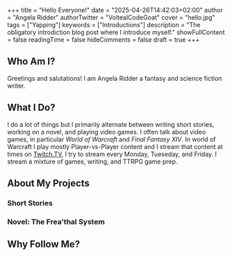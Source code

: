 +++
title = "Hello Everyone!"
date = "2025-04-26T14:42:03+02:00"
author = "Angela Ridder"
authorTwitter = "VoltealCodeGoat"
cover = "hello.jpg"
tags = ["Yapping"]
keywords = ["Introductions"]
description = "The obligatory introdiction blog post where I introduce myself."
showFullContent = false
readingTime = false
hideComments = false
draft = true
+++

## Who Am I?
Greetings and salutations! I am Angela Ridder a fantasy and science fiction writer.

## What I Do?
I do a lot of things but I primarily alternate between writing short stories, working on a novel, and playing video games. I often talk about video games, in particular *World of Warcraf*t and *Final Fantasy XIV*. In world of Warcraft I play mostly Player-vs-Player content and I stream that content at times on [Twitch.TV](https://www.twitch.tv/erasvolteal), I try to stream every Monday, Tueseday, and Friday. I stream a mixture of games, writing, and TTRPG game prep.

## About My Projects

### Short Stories

### Novel: The Frea'thal System

## Why Follow Me?

